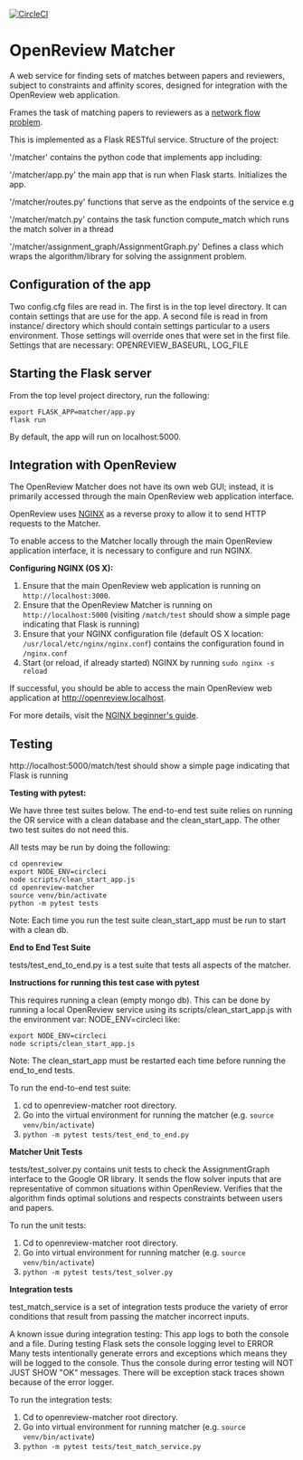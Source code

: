[![CircleCI](https://circleci.com/gh/iesl/openreview-matcher.svg?style=svg)](https://circleci.com/gh/iesl/openreview-matcher)

# OpenReview Matcher

A web service for finding sets of matches between papers and reviewers, subject to constraints and affinity scores, designed for integration with the OpenReview web application.

Frames the task of matching papers to reviewers as a [network flow problem](https://developers.google.com/optimization/assignment/assignment_min_cost_flow).

This is implemented as a Flask RESTful service.   Structure of the project:

'/matcher' contains the python code that implements app including:

'/matcher/app.py' the main app that is run when Flask starts.  Initializes the app.

'/matcher/routes.py' functions that  serve as the endpoints of the service e.g

'/matcher/match.py' contains the task function compute_match which runs the match solver in a thread

'/matcher/assignment_graph/AssignmentGraph.py' Defines a class which wraps the algorithm/library for solving the assignment problem.

## Configuration of the app

Two config.cfg files are read in.  The first is in the top level directory.  It can contain
settings that are use for the app.   A second file is read in from instance/ directory which should
contain settings particular to a users environment.  Those settings will override ones that
were set in the first file.  Settings that are necessary:
OPENREVIEW_BASEURL, LOG_FILE


## Starting the Flask server

From the top level project directory, run the following:

```
export FLASK_APP=matcher/app.py
flask run
```

By default, the app will run on localhost:5000.

## Integration with OpenReview

The OpenReview Matcher does not have its own web GUI; instead, it is primarily accessed through the main OpenReview web application interface.

OpenReview uses [NGINX](https://www.nginx.com/) as a reverse proxy to allow it to send HTTP requests to the Matcher.

To enable access to the Matcher locally through the main OpenReview application interface, it is necessary to configure and run NGINX.

**Configuring NGINX (OS X):**
1. Ensure that the main OpenReview web application is running on ```http://localhost:3000```.
2. Ensure that the OpenReview Matcher is running on ```http://localhost:5000``` (visiting ```/match/test``` should show a simple page indicating that Flask is running)
3. Ensure that your NGINX configuration file (default OS X location: ```/usr/local/etc/nginx/nginx.conf```) contains the configuration found in ```/nginx.conf```
4. Start (or reload, if already started) NGINX by running ```sudo nginx -s reload```

If successful, you should be able to access the main OpenReview web application at http://openreview.localhost.

For more details, visit the [NGINX beginner's guide](http://nginx.org/en/docs/beginners_guide.html#control).

## Testing

http://localhost:5000/match/test should show a simple page indicating that Flask is running

**Testing with pytest:**

We have three test suites below.  The end-to-end test suite relies on running the OR service with a clean database
and the clean_start_app.  The other two test suites do not need this.

All tests may be run by doing the following:

    cd openreview
    export NODE_ENV=circleci
    node scripts/clean_start_app.js
    cd openreview-matcher
    source venv/bin/activate
    python -m pytest tests

Note:  Each time you run the test suite clean_start_app must be run to start with a clean db.

**End to End Test Suite**

tests/test_end_to_end.py is a test suite that tests all aspects of the matcher.

**Instructions for running this test case with pytest**

This requires running a clean (empty mongo db).  This can be done by running
a local OpenReview service using its scripts/clean_start_app.js with the environment var:
NODE_ENV=circleci like:

    export NODE_ENV=circleci
    node scripts/clean_start_app.js

Note: The clean_start_app must be restarted each time before running the end_to_end tests.

To run the end-to-end test suite:

1. cd to openreview-matcher root directory.
1. Go into the virtual environment for running the matcher (e.g. ```source venv/bin/activate```)
1. ```python -m pytest tests/test_end_to_end.py ```


**Matcher Unit Tests**

tests/test_solver.py contains unit tests to check the AssignmentGraph interface to the Google OR library.
It sends the flow solver inputs that are representative of common situations within OpenReview.   Verifies that
the algorithm finds optimal solutions and respects constraints between users and papers.

To run the unit tests:

1. Cd to openreview-matcher root directory.
1. Go into virtual environment for running matcher (e.g. ```source venv/bin/activate```)
1. ```python -m pytest tests/test_solver.py```

**Integration tests**

 test_match_service is a set of integration tests produce the variety of error conditions that result from passing the
 matcher incorrect inputs.

 A known issue during integration testing:  This app logs to both the console and a file.
 During testing Flask sets the console logging level to ERROR
 Many tests intentionally generate errors and exceptions which means
 they will be logged to the console.  Thus the console during error
 testing will NOT JUST SHOW "OK" messages.  There will be exception stack traces
 shown because of the error logger.

To run the integration tests:

1. Cd to openreview-matcher root directory.
1. Go into virtual environment for running matcher (e.g. ```source venv/bin/activate```)
1. ```python -m pytest tests/test_match_service.py```



